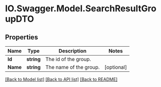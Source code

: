 # IO.Swagger.Model.SearchResultGroupDTO
## Properties

Name | Type | Description | Notes
------------ | ------------- | ------------- | -------------
**Id** | **string** | The id of the group. | 
**Name** | **string** | The name of the group. | [optional] 

[[Back to Model list]](../README.md#documentation-for-models) [[Back to API list]](../README.md#documentation-for-api-endpoints) [[Back to README]](../README.md)


